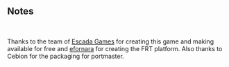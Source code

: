 ## Notes
<br/>

Thanks to the team of [Escada Games](https://github.com/Escada-Games/diver-down) for creating this game and making available for free and [efornara](https://github.com/efornara/frt) for creating the FRT platform.  Also thanks to Cebion for the packaging for portmaster.
<br/>


